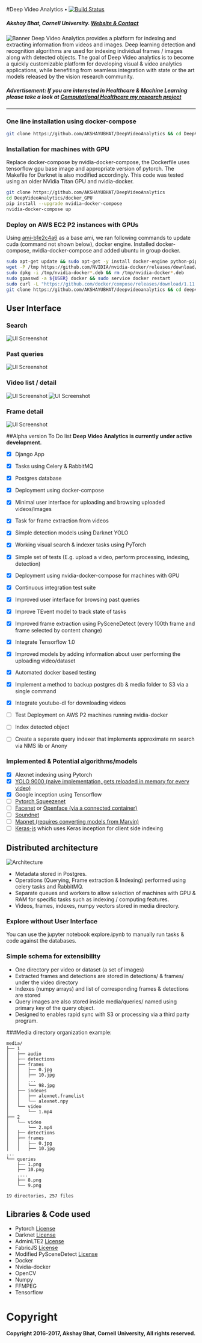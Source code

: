 #Deep Video Analytics  •  [![Build Status](https://travis-ci.org/AKSHAYUBHAT/DeepVideoAnalytics.svg?branch=master)](https://travis-ci.org/AKSHAYUBHAT/DeepVideoAnalytics)
##### Akshay Bhat, Cornell University. [Website & Contact](http://www.akshaybhat.com)       
![Banner](demo/banner.png "banner")
Deep Video Analytics provides a platform for indexing and extracting information from videos and images.
Deep learning detection and recognition algorithms are used for indexing individual frames / images along with 
detected objects. The goal of Deep Video analytics is to become a quickly customizable platform for developing 
visual & video analytics applications, while benefiting from seamless integration with state or the art models released
by the vision research community.
##### Advertisement: If you are interested in Healthcare & Machine Learning please take a look at [Computational Healthcare my research project](http://www.computationalhealthcare.com) 

---

### One line installation using docker-compose

````bash
git clone https://github.com/AKSHAYUBHAT/DeepVideoAnalytics && cd DeepVideoAnalytics/docker && docker-compose up 
````
### Installation for machines with GPU

Replace docker-compose by nvidia-docker-compose, the Dockerfile uses tensorflow gpu base image and appropriate version of pytorch.
The Makefile for Darknet is also modified accordingly. This code was tested using an older NVidia Titan GPU and nvidia-docker.

````bash
git clone https://github.com/AKSHAYUBHAT/DeepVideoAnalytics 
cd DeepVideoAnalytics/docker_GPU
pip install --upgrade nvidia-docker-compose
nvidia-docker-compose up 
````

### Deploy on AWS EC2 P2 instances with GPUs
Using [ami-b1e2c4a6](https://blog.empiricalci.com/a-gpu-enabled-ami-for-deep-learning-5aa3d694b630#.m1fse4jvi) as a base ami,
we ran following commands to update cuda (command not shown below), docker engine. Installed docker-compose, nvidia-docker-compose and added ubuntu in group docker.
````bash
sudo apt-get update && sudo apt-get -y install docker-engine python-pip && sudo pip install --upgrade nvidia-docker-compose
wget -P /tmp https://github.com/NVIDIA/nvidia-docker/releases/download/v1.0.0/nvidia-docker_1.0.0-1_amd64.deb
sudo dpkg -i /tmp/nvidia-docker*.deb && rm /tmp/nvidia-docker*.deb
sudo gpasswd -a ${USER} docker && sudo service docker restart
sudo curl -L "https://github.com/docker/compose/releases/download/1.11.1/docker-compose-$(uname -s)-$(uname -m)" -o /usr/local/bin/docker-compose && sudo chmod +x /usr/local/bin/docker-compose
git clone https://github.com/AKSHAYUBHAT/deepvideoanalytics && cd deepvideoanalytics/docker_GPU/
````



## User Interface 
### Search
![UI Screenshot](demo/search.png "search")
### Past queries
![UI Screenshot](demo/past_query.png "past queries")
### Video list / detail
![UI Screenshot](demo/video_list.png "Video list")
![UI Screenshot](demo/video_detail.png "detail")
### Frame detail
![UI Screenshot](demo/frame_detail.png "Frame detail")

##Alpha version To Do list
**Deep Video Analytics is currently under active development.**

- [x] Django App
- [x] Tasks using Celery & RabbitMQ
- [x] Postgres database
- [x] Deployment using docker-compose
- [x] Minimal user interface for uploading and browsing uploaded videos/images
- [x] Task for frame extraction from videos
- [x] Simple detection models using Darknet YOLO
- [x] Working visual search & indexer tasks using PyTorch
- [X] Simple set of tests (E.g. upload a video, perform processing, indexing, detection)
- [X] Deployment using nvidia-docker-compose for machines with GPU
- [X] Continuous integration test suite
- [X] Improved user interface for browsing past queries
- [X] Improve TEvent model to track state of tasks
- [X] Improved frame extraction using PySceneDetect (every 100th frame and frame selected by content change)
- [X] Integrate Tensorflow 1.0
- [X] Improved models by adding information about user performing the uploading video/dataset
- [X] Automated docker based testing
- [X] Implement a method to backup postgres db & media folder to S3 via a single command
- [X] Integrate youtube-dl for downloading videos
- [ ] Test Deployment on AWS P2 machines running nvidia-docker 
- [ ] Index detected object 
- [ ] Create a separate query indexer that implements approximate nn search via NMS lib or Anony


### Implemented & Potential algorithms/models
- [x] Alexnet indexing using Pytorch 
- [x] [YOLO 9000 (naive implementation, gets reloaded in memory for every video)](http://pjreddie.com/darknet/yolo/)
- [x] Google inception using Tensorflow 
- [ ] [Pytorch Squeezenet](http://pytorch.org/docs/torchvision/models.html)
- [ ] [Facenet](https://github.com/davidsandberg/facenet) or [Openface (via a connected container)](https://github.com/cmusatyalab/openface)
- [ ] [Soundnet](http://projects.csail.mit.edu/soundnet/)
- [ ] [Mapnet (requires converting models from Marvin)](http://www.cs.princeton.edu/~aseff/mapnet/)   
- [ ] [Keras-js](https://github.com/transcranial/keras-js) which uses Keras inception for client side indexing   
 
## Distributed architecture

![Architecture](demo/architecture.png "System architecture")

- Metadata stored in Postgres.
- Operations (Querying, Frame extraction & Indexing) performed using celery tasks and RabbitMQ.
- Separate queues and workers to allow selection of machines with GPU & RAM for specific tasks such as indexing / computing features.
- Videos, frames, indexes, numpy vectors stored in media directory.

### Explore without User Interface

You can use the jupyter notebook explore.ipynb to manually run tasks & code against the databases. 

### Simple schema for extensibility

 - One directory per video or dataset (a set of images)
 - Extracted frames and detections are stored in detections/ & frames/ under the video directory
 - Indexes (numpy arrays) and list of corresponding frames & detections are stored 
 - Query images are also stored inside media/queries/ named using primary key of the query object.
 - Designed to enables rapid sync with S3 or processing via a third party program.

###Media directory organization example: 
```
media/
├── 1
│   ├── audio
│   ├── detections
│   ├── frames
│   │   ├── 0.jpg
│   │   ├── 10.jpg
│   │   ...
│   │   └── 98.jpg
│   ├── indexes
│   │   ├── alexnet.framelist
│   │   └── alexnet.npy
│   └── video
│       └── 1.mp4
├── 2
│   └── video
│       └── 2.mp4
│   ├── detections
│   ├── frames
│   │   ├── 0.jpg
│   │   ├── 10.jpg
...
└── queries
    ├── 1.png
    ├── 10.png
    ....
    ├── 8.png
    └── 9.png

19 directories, 257 files
```

## Libraries & Code used
- Pytorch [License](https://github.com/pytorch/pytorch/blob/master/LICENSE)
- Darknet [License](https://github.com/pjreddie/darknet/blob/master/LICENSE)
- AdminLTE2 [License](https://github.com/almasaeed2010/AdminLTE/blob/master/LICENSE)
- FabricJS [License](https://github.com/kangax/fabric.js/blob/master/LICENSE)
- Modified PySceneDetect [License](https://github.com/Breakthrough/PySceneDetect)
- Docker 
- Nvidia-docker
- OpenCV
- Numpy
- FFMPEG
- Tensorflow

# Copyright
**Copyright 2016-2017, Akshay Bhat, Cornell University, All rights reserved.**
